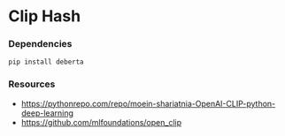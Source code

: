# Clip Hash


### Dependencies

```
pip install deberta
```

### Resources

- https://pythonrepo.com/repo/moein-shariatnia-OpenAI-CLIP-python-deep-learning
- https://github.com/mlfoundations/open_clip